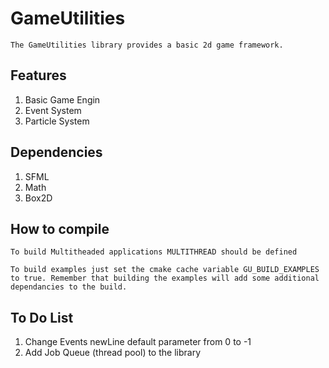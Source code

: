 # GameUtilities

    The GameUtilities library provides a basic 2d game framework.

## Features

1. Basic Game Engin
2. Event System
3. Particle System

## Dependencies

1. SFML
2. Math
3. Box2D

## How to compile

	To build Multitheaded applications MULTITHREAD should be defined

    To build examples just set the cmake cache variable GU_BUILD_EXAMPLES to true. Remember that building the examples will add some additional dependancies to the build.

## To Do List

1. Change Events newLine default parameter from 0 to -1
2. Add Job Queue (thread pool) to the library
